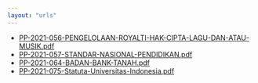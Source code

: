 ```yaml
---
layout: "urls"
---
```

* [PP-2021-056-PENGELOLAAN-ROYALTI-HAK-CIPTA-LAGU-DAN-ATAU-MUSIK.pdf](PP-2021-056-PENGELOLAAN-ROYALTI-HAK-CIPTA-LAGU-DAN-ATAU-MUSIK.pdf)
* [PP-2021-057-STANDAR-NASIONAL-PENDIDIKAN.pdf](PP-2021-057-STANDAR-NASIONAL-PENDIDIKAN.pdf)
* [PP-2021-064-BADAN-BANK-TANAH.pdf](PP-2021-064-BADAN-BANK-TANAH.pdf)
* [PP-2021-075-Statuta-Universitas-Indonesia.pdf](PP-2021-075-Statuta-Universitas-Indonesia.pdf)

